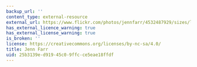 ```yaml
---
backup_url: ''
content_type: external-resource
external_url: https://www.flickr.com/photos/jennfarr/4532487929/sizes/l/
has_external_licence_warning: true
has_external_license_warning: true
is_broken: ''
license: https://creativecommons.org/licenses/by-nc-sa/4.0/
title: Jenn Farr
uid: 25b3139e-d919-45c0-9ffc-ce5eae18ffdf
---
```

